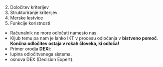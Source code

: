 2. Določitev kriterijev
3. Strukturiranje kriterijev
4. Merske lestvice
5. Funkcije koristnosti

- Računalnik ne more odločati namesto nas.
- Kljub temu pa nam je lahko IKT v procesu odločanja v **bistveno pomoč**.
**Končna odločitev ostaja v rokah človeka, ki odloča!**
- Primer orodja **DEXi**:
- lupina odločitvenega sistema.
- osnova DEX (Decision Expert).